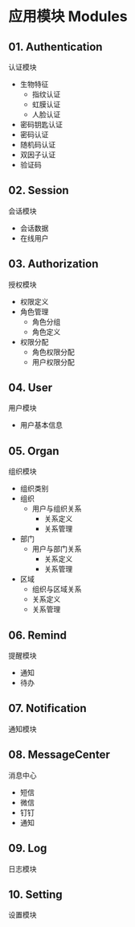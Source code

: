 # 应用模块 Modules

## 01. Authentication

认证模块

- 生物特征
  - 指纹认证
  - 虹膜认证
  - 人脸认证
- 密码钥匙认证
- 密码认证
- 随机码认证
- 双因子认证
- 验证码

## 02. Session

会话模块

- 会话数据
- 在线用户

## 03. Authorization

授权模块

- 权限定义
- 角色管理
  - 角色分组
  - 角色定义
- 权限分配
  - 角色权限分配
  - 用户权限分配

## 04. User

用户模块

- 用户基本信息

## 05. Organ

组织模块

- 组织类别
- 组织
  - 用户与组织关系
    - 关系定义
    - 关系管理
- 部门
  - 用户与部门关系
    - 关系定义
    - 关系管理
- 区域
  - 组织与区域关系
  - 关系定义
  - 关系管理


## 06. Remind

提醒模块

- 通知
- 待办

## 07. Notification
通知模块

## 08. MessageCenter

消息中心

- 短信
- 微信
- 钉钉
- 通知

## 09. Log

日志模块

## 10. Setting

设置模块

